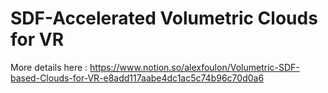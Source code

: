 # SDF-Accelerated Volumetric Clouds for VR

More details here :
https://www.notion.so/alexfoulon/Volumetric-SDF-based-Clouds-for-VR-e8add117aabe4dc1ac5c74b96c70d0a6
